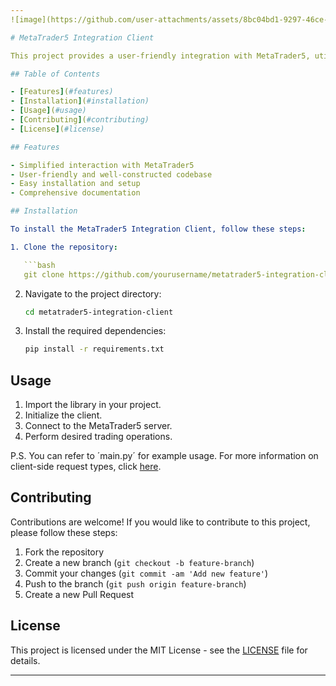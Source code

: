 ```yaml
---
![image](https://github.com/user-attachments/assets/8bc04bd1-9297-46ce-89f0-9792ece88966)

# MetaTrader5 Integration Client

This project provides a user-friendly integration with MetaTrader5, utilizing the existing MetaTrader5 library. It is designed to simplify interacting with MetaTrader5, making it more accessible and easier to use. It only has access to client-side processes, meaning that fee swapping and similar broker-side operations are not supported. A fully integrated API is in development.

## Table of Contents

- [Features](#features)
- [Installation](#installation)
- [Usage](#usage)
- [Contributing](#contributing)
- [License](#license)

## Features

- Simplified interaction with MetaTrader5
- User-friendly and well-constructed codebase
- Easy installation and setup
- Comprehensive documentation

## Installation

To install the MetaTrader5 Integration Client, follow these steps:

1. Clone the repository:

   ```bash
   git clone https://github.com/yourusername/metatrader5-integration-client.git
   ```

2. Navigate to the project directory:

   ```bash
   cd metatrader5-integration-client
   ```

3. Install the required dependencies:

   ```bash
   pip install -r requirements.txt
   ```

## Usage

1. Import the library in your project.
2. Initialize the client.
3. Connect to the MetaTrader5 server.
4. Perform desired trading operations.

P.S. You can refer to ´main.py´ for example usage. For more information on client-side request types, click [here](https://www.mql5.com/en/docs/python_metatrader5).


## Contributing

Contributions are welcome! If you would like to contribute to this project, please follow these steps:

1. Fork the repository
2. Create a new branch (`git checkout -b feature-branch`)
3. Commit your changes (`git commit -am 'Add new feature'`)
4. Push to the branch (`git push origin feature-branch`)
5. Create a new Pull Request

## License

This project is licensed under the MIT License - see the [LICENSE](LICENSE) file for details.

---
```

